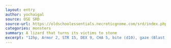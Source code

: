 ```yaml
---
layout: entry
author: yochaigal
source: OSE SRD
source-url: https://oldschoolessentials.necroticgnome.com/srd/index.php/Basilisk
categories: monsters
summary: A lizard that turns its victims to stone
excerpt: "12hp, Armor 2, STR 15, DEX 9, CHA 5, bite (d10), gaze (Blast) <p> • A 10ft long serpent lizard that dwells in caverns and the underbrush, <p> • Critical damage: target's limb is turned to stone. <p> • Gaze: all targets nearby must save CHA or be  turned to stone.  </p> <p>  </p>"
---
```

